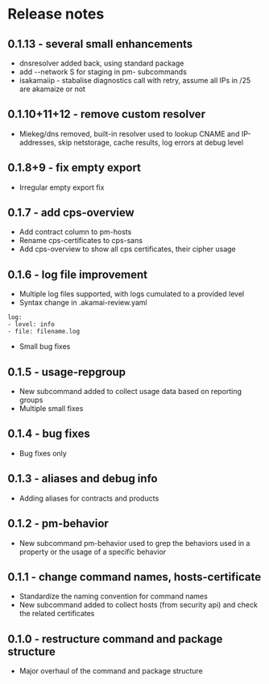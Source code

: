 # Release notes

## 0.1.13 - several small enhancements
- dnsresolver added back, using standard package
- add --network S for staging in pm- subcommands
- isakamaiip - stabalise diagnostics call with retry, assume all IPs in /25 are akamaize or not

## 0.1.10+11+12 - remove custom resolver
- Miekeg/dns removed, built-in resolver used to lookup CNAME and IP-addresses, skip netstorage, cache results, log errors at debug level

## 0.1.8+9 - fix empty export
- Irregular empty export fix

## 0.1.7 - add cps-overview
- Add contract column to pm-hosts
- Rename cps-certificates to cps-sans
- Add cps-overview to show all cps certificates, their cipher usage

## 0.1.6 - log file improvement
- Multiple log files supported, with logs cumulated to a provided level
- Syntax change in .akamai-review.yaml
```
log:
- level: info
- file: filename.log
```
- Small bug fixes

## 0.1.5 - usage-repgroup
- New subcommand added to collect usage data based on reporting groups
- Multiple small fixes

## 0.1.4 - bug fixes
- Bug fixes only

## 0.1.3 - aliases and debug info
- Adding aliases for contracts and products

## 0.1.2 - pm-behavior
- New subcommand pm-behavior used to grep the behaviors used in a property or the usage of a specific behavior

## 0.1.1 - change command names, hosts-certificate
- Standardize the naming convention for command names
- New subcommand added to collect hosts (from security api) and check the related certificates

## 0.1.0 - restructure command and package structure
- Major overhaul of the command and package structure